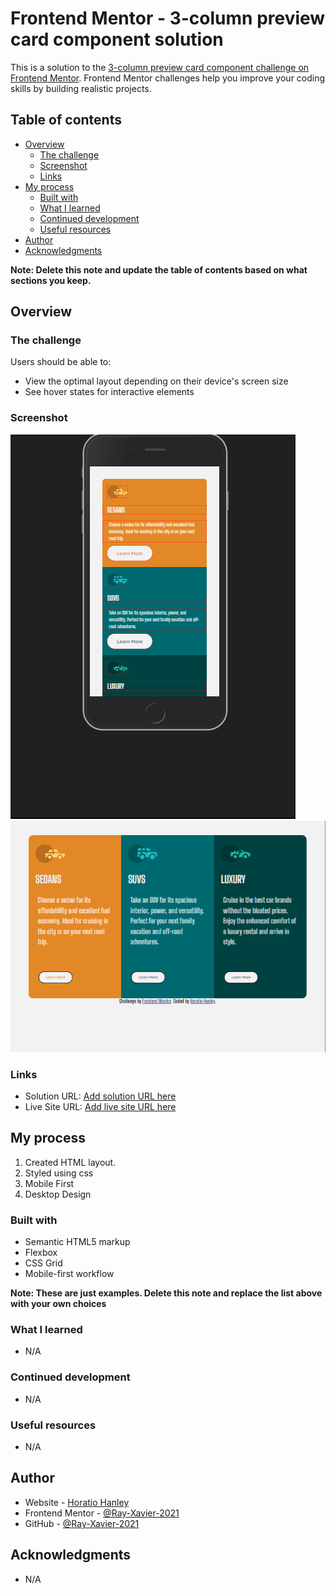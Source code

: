 # Frontend Mentor - 3-column preview card component solution

This is a solution to the [3-column preview card component challenge on Frontend Mentor](https://www.frontendmentor.io/challenges/3column-preview-card-component-pH92eAR2-). Frontend Mentor challenges help you improve your coding skills by building realistic projects. 

## Table of contents

- [Overview](#overview)
  - [The challenge](#the-challenge)
  - [Screenshot](#screenshot)
  - [Links](#links)
- [My process](#my-process)
  - [Built with](#built-with)
  - [What I learned](#what-i-learned)
  - [Continued development](#continued-development)
  - [Useful resources](#useful-resources)
- [Author](#author)
- [Acknowledgments](#acknowledgments)

**Note: Delete this note and update the table of contents based on what sections you keep.**

## Overview

### The challenge

Users should be able to:

- View the optimal layout depending on their device's screen size
- See hover states for interactive elements

### Screenshot

![Mobile View](./design/3-column-mobile.png)
![Desktop View](./design/3-column-desktop.png)


### Links

- Solution URL: [Add solution URL here](https://your-solution-url.com)
- Live Site URL: [Add live site URL here](https://your-live-site-url.com)

## My process
  1. Created HTML layout. 
  2. Styled using css
  3. Mobile First
  4. Desktop Design

### Built with

- Semantic HTML5 markup
- Flexbox
- CSS Grid
- Mobile-first workflow

**Note: These are just examples. Delete this note and replace the list above with your own choices**

### What I learned

- N/A

### Continued development

- N/A

### Useful resources

- N/A

## Author

- Website - [Horatio Hanley](https://ray-xavier-2021.github.io/3-column-preview-card-component-main/)
- Frontend Mentor - [@Ray-Xavier-2021](https://www.frontendmentor.io/profile/Ray-Xavier-2021)
- GitHub - [@Ray-Xavier-2021](https://github.com/Ray-Xavier-2021)


## Acknowledgments

- N/A
